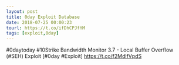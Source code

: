 ```yaml
---
layout: post
title: 0day Exploit Database
date: 2018-07-25 00:00:23
tourl: https://t.co/ifDhCPJfYM
tags: [exploit,0day]
---
```

#0daytoday #10Strike Bandwidth Monitor 3.7 - Local Buffer Overflow (#SEH) Exploit [#0day #Exploit] https://t.co/f2MdlfVpdS
